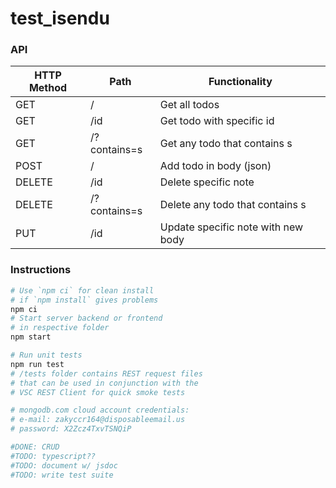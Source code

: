 # test_isendu
### API
| HTTP Method | Path         | Functionality                        |
|-------------|--------------|--------------------------------------|
| GET         | /            | Get all todos                        |
| GET         | /id          | Get todo with specific id            |
| GET         | /?contains=s | Get any todo that contains s         |
| POST        | /            | Add todo in body (json)              |
| DELETE      | /id          | Delete specific note                 |
| DELETE      | /?contains=s | Delete any todo that contains s      |
| PUT         | /id          | Update specific note with new body   |

### Instructions
```bash
# Use `npm ci` for clean install
# if `npm install` gives problems
npm ci
# Start server backend or frontend
# in respective folder
npm start

# Run unit tests
npm run test
# /tests folder contains REST request files
# that can be used in conjunction with the 
# VSC REST Client for quick smoke tests

# mongodb.com cloud account credentials:
# e-mail: zakyccr164@disposableemail.us
# password: X2Zcz4TxvTSNQiP

#DONE: CRUD
#TODO: typescript??
#TODO: document w/ jsdoc
#TODO: write test suite
```
